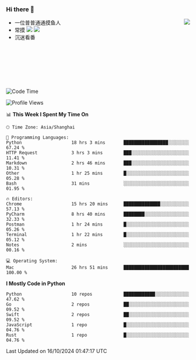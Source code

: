 ### Hi there 👋


<a href="https://github.com/yanlc39">
  <img align="right" src="https://github-readme-stats.vercel.app/api?username=yanlc39&show_icons=true&hide_border=true&icon_color=586069&title_color=a0a9af">
</a>

- 一位普普通通摸鱼人
- 常摸 ![](https://img.shields.io/badge/-Python-3e74a2?style=flat-square&logo=Python&logoColor=fff) ![](https://img.shields.io/badge/-C%2B%2B-brightgreen?style=flat-square)
- 沉迷看番



<br><br><br><br><br><br>


<!--START_SECTION:waka-->
![Code Time](http://img.shields.io/badge/Code%20Time-417%20hrs%203%20mins-blue)

![Profile Views](http://img.shields.io/badge/Profile%20Views-0-blue)

📊 **This Week I Spent My Time On** 

```text
🕑︎ Time Zone: Asia/Shanghai

💬 Programming Languages: 
Python                   18 hrs 3 mins       █████████████████░░░░░░░░   67.24 % 
HTTP Request             3 hrs 3 mins        ███░░░░░░░░░░░░░░░░░░░░░░   11.41 % 
Markdown                 2 hrs 46 mins       ███░░░░░░░░░░░░░░░░░░░░░░   10.31 % 
Other                    1 hr 25 mins        █░░░░░░░░░░░░░░░░░░░░░░░░   05.28 % 
Bash                     31 mins             ░░░░░░░░░░░░░░░░░░░░░░░░░   01.95 % 

🔥 Editors: 
Chrome                   15 hrs 20 mins      ██████████████░░░░░░░░░░░   57.13 % 
PyCharm                  8 hrs 40 mins       ████████░░░░░░░░░░░░░░░░░   32.33 % 
Postman                  1 hr 24 mins        █░░░░░░░░░░░░░░░░░░░░░░░░   05.26 % 
Terminal                 1 hr 22 mins        █░░░░░░░░░░░░░░░░░░░░░░░░   05.12 % 
Notes                    2 mins              ░░░░░░░░░░░░░░░░░░░░░░░░░   00.16 % 

💻 Operating System: 
Mac                      26 hrs 51 mins      █████████████████████████   100.00 % 
```

**I Mostly Code in Python** 

```text
Python                   10 repos            ████████████░░░░░░░░░░░░░   47.62 % 
Go                       2 repos             ██░░░░░░░░░░░░░░░░░░░░░░░   09.52 % 
Swift                    2 repos             ██░░░░░░░░░░░░░░░░░░░░░░░   09.52 % 
JavaScript               1 repo              █░░░░░░░░░░░░░░░░░░░░░░░░   04.76 % 
Rust                     1 repo              █░░░░░░░░░░░░░░░░░░░░░░░░   04.76 % 
```




 Last Updated on 16/10/2024 01:47:17 UTC
<!--END_SECTION:waka-->

